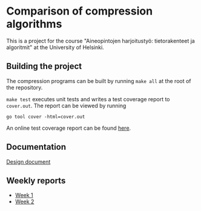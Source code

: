 # Comparison of compression algorithms

This is a project for the course "Aineopintojen harjoitustyö: tietorakenteet ja
algoritmit" at the University of Helsinki.

## Building the project

The compression programs can be built by running `make all` at the root of the
repository.

`make test` executes unit tests and writes a test coverage report to
`cover.out`. The report can be viewed by running
```
go tool cover -html=cover.out
```

An online test coverage report can be found [here](codecov).

## Documentation

[Design document](docs/design-document.md)

## Weekly reports

- [Week 1](docs/weekly-report-1.md)
- [Week 2](docs/weekly-report-2.md)


<!-- Links -->
[codecov]: https://codecov.io/gh/lassilaiho/compression-algorithms-tiralabra
